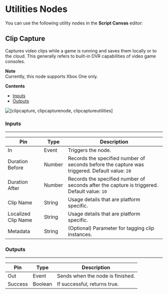 # Utilities Nodes<a name="script-canvas-utilities-nodes"></a>

You can use the following utility nodes in the **Script Canvas** editor:

## Clip Capture<a name="script-canvas-clip-capture-node"></a>

Captures video clips while a game is running and saves them locally or to the cloud\. This generally refers to built\-in DVR capabilities of video game consoles\.

**Note**  
Currently, this node supports Xbox One only\.

**Contents**
+ [Inputs](#script-canvas-clip-capture-node-input)
+ [Outputs](#script-canvas-clip-capture-node-output)

![\[clipcapture, clipcapturenode, clipcaptureutilities\]](http://docs.aws.amazon.com/lumberyard/latest/userguide/images/scriptcanvasnodes/script-canvas-clip-capture-node.png)

### Inputs<a name="script-canvas-clip-capture-node-input"></a>


****  

| Pin | Type | Description | 
| --- | --- | --- | 
| In | Event | Triggers the node\. | 
| Duration Before | Number |  Records the specified number of seconds before the capture was triggered\. Default value: `20`  | 
| Duration After | Number |  Records the specified number of seconds after the capture is triggered\. Default value: `10`  | 
| Clip Name | String | Usage details that are platform specific\. | 
| Localized Clip Name | String | Usage details that are platform specific\. | 
| Metadata | String | \(Optional\) Parameter for tagging clip instances\. | 

### Outputs<a name="script-canvas-clip-capture-node-output"></a>


****  

| Pin | Type | Description | 
| --- | --- | --- | 
| Out | Event | Sends when the node is finished\. | 
| Success | Boolean | If successful, returns true\. | 